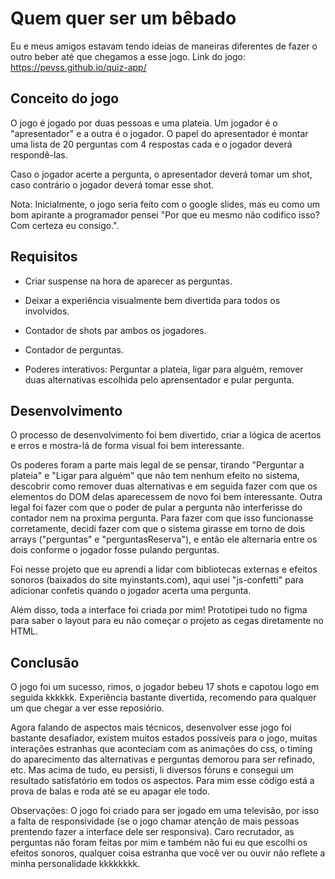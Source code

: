 Quem quer ser um bêbado
===

Eu e meus amigos estavam tendo ideias de maneiras diferentes de fazer o outro beber até que chegamos a esse jogo.
Link do jogo: https://pevss.github.io/quiz-app/

Conceito do jogo
---

O jogo é jogado por duas pessoas e uma plateia. Um jogador é o "apresentador" e a outra é o jogador. O papel do apresentador é montar uma lista de 20 perguntas com 4 respostas cada e o jogador deverá respondê-las.

Caso o jogador acerte a pergunta, o apresentador deverá tomar um shot, caso contrário o jogador deverá tomar esse shot.

  Nota: Inicialmente, o jogo seria feito com o google slides, mas eu como um bom apirante a programador pensei "Por que eu mesmo não codifico isso? Com certeza eu consigo.".

Requisitos
---

- Criar suspense na hora de aparecer as perguntas.

- Deixar a experiência visualmente bem divertida para todos os involvidos.
  
- Contador de shots par ambos os jogadores.

- Contador de perguntas.

- Poderes interativos: Perguntar a plateia, ligar para alguém, remover duas alternativas escolhida pelo aprensentador e pular pergunta.

Desenvolvimento
---

O processo de desenvolvimento foi bem divertido, criar a lógica de acertos e erros e mostra-lá de forma visual foi bem interessante.

Os poderes foram a parte mais legal de se pensar, tirando "Perguntar a plateia" e "Ligar para alguém" que não tem nenhum efeito no sistema, descobrir como remover duas alternativas e em seguida fazer com que os elementos do DOM delas aparecessem de novo foi bem interessante. Outra legal foi fazer com que o poder de pular a pergunta não interferisse do contador nem na proxima pergunta. Para fazer com que isso funcionasse corretamente, decidi fazer com que o sistema girasse em torno de dois arrays ("perguntas" e "perguntasReserva"), e então ele alternaria entre os dois conforme o jogador fosse pulando perguntas.

Foi nesse projeto que eu aprendi a lidar com bibliotecas externas e efeitos sonoros (baixados do site myinstants.com), aqui usei "js-confetti" para adicionar confetis quando o jogador acerta uma pergunta. 

Além disso, toda a interface foi criada por mim! Prototipei tudo no figma para saber o layout para eu não começar o projeto as cegas diretamente no HTML.

Conclusão
---

O jogo foi um sucesso, rimos, o jogador bebeu 17 shots e capotou logo em seguida kkkkkk. Experiência bastante divertida, recomendo para qualquer um que chegar a ver esse reposiório.

Agora falando de aspectos mais técnicos, desenvolver esse jogo foi bastante desafiador, existem muitos estados possíveis para o jogo, muitas interações estranhas que aconteciam com as animações do css, o timing do aparecimento das alternativas e perguntas demorou para ser refinado, etc. Mas acima de tudo, eu persisti, li diversos fóruns e consegui um resultado satisfatório em todos os aspectos. Para mim esse código está a prova de balas e roda até se eu apagar ele todo.

  Observações: O jogo foi criado para ser jogado em uma televisão, por isso a falta de responsividade (se o jogo chamar atenção de mais pessoas prentendo fazer a interface dele ser responsiva).
  Caro recrutador, as perguntas não foram feitas por mim e também não fui eu que escolhi os efeitos sonoros, qualquer coisa estranha que você ver ou ouvir não reflete a minha personalidade kkkkkkkk.
